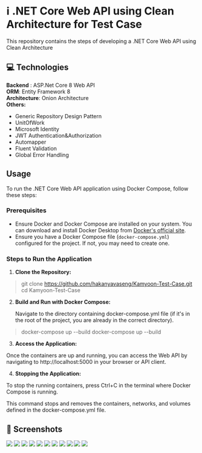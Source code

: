 # :information_source: .NET Core Web API using Clean Architecture for Test Case
This repository contains the steps of developing a .NET Core Web API using Clean Architecture <br/>


## :computer:	Technologies

<div>
  <b>Backend</b> : ASP.Net Core 8 Web API </br>
  <b>ORM</b>: Entity Framework 8 </br>
  <b>Architecture</b>: Onion Architecture</br>
  <b><a>Others:</a></b>
  <ul>
    <li>Generic Repository Design Pattern</li>
    <li>UnitOfWork</li>
    <li>Microsoft Identity</li>
    <li>JWT Authentication&Authorization</li>
    <li>Automapper</li>
    <li>Fluent Validation</li>
    <li>Global Error Handling</li>
  </ul>

</div>


## Usage

To run the .NET Core Web API application using Docker Compose, follow these steps:

### Prerequisites

- Ensure Docker and Docker Compose are installed on your system. You can download and install Docker Desktop from [Docker's official site](https://www.docker.com/products/docker-desktop).
- Ensure you have a Docker Compose file (`docker-compose.yml`) configured for the project. If not, you may need to create one.

### Steps to Run the Application

1. **Clone the Repository:**

>    git clone https://github.com/hakanyavaseng/Kamyoon-Test-Case.git
   cd Kamyoon-Test-Case
2. **Build and Run with Docker Compose:**

    Navigate to the directory containing docker-compose.yml file (if it's in the root of the project, you are already in the correct directory).

>  docker-compose up --build      docker-compose up --build
  

3. **Access the Application:**

  Once the containers are up and running, you can access the Web API by navigating to http://localhost:5000 in your browser or API client.

4. **Stopping the Application:**

  To stop the running containers, press Ctrl+C in the terminal where Docker Compose is running.

This command stops and removes the containers, networks, and volumes defined in the docker-compose.yml file.
## 	:camera_flash: Screenshots
<a><img src="https://github.com/hakanyavaseng/Kamyoon-Test-Case/blob/master/Screenshots/1.png?raw=true"></a>
<a><img src="https://github.com/hakanyavaseng/Kamyoon-Test-Case/blob/master/Screenshots/2.png?raw=true"></a>
<a><img src="https://github.com/hakanyavaseng/Kamyoon-Test-Case/blob/master/Screenshots/3.png?raw=true"></a>
<a><img src="https://github.com/hakanyavaseng/Kamyoon-Test-Case/blob/master/Screenshots/4.png?raw=true"></a>
<a><img src="https://github.com/hakanyavaseng/Kamyoon-Test-Case/blob/master/Screenshots/5.png?raw=true"></a>
<a><img src="https://github.com/hakanyavaseng/Kamyoon-Test-Case/blob/master/Screenshots/6.png?raw=true"></a>
<a><img src="https://github.com/hakanyavaseng/Kamyoon-Test-Case/blob/master/Screenshots/7.png?raw=true"></a>
<a><img src="https://github.com/hakanyavaseng/Kamyoon-Test-Case/blob/master/Screenshots/8.png?raw=true"></a>
<a><img src="https://github.com/hakanyavaseng/Kamyoon-Test-Case/blob/master/Screenshots/9.png?raw=true"></a>
<a><img src="https://github.com/hakanyavaseng/Kamyoon-Test-Case/blob/master/Screenshots/10.png?raw=true"></a>
<a><img src="https://github.com/hakanyavaseng/Kamyoon-Test-Case/blob/master/Screenshots/11.png?raw=true"></a>


 
